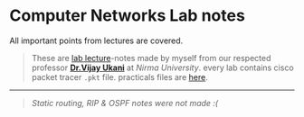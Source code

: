 # Computer Networks Lab notes

All important points from lectures are covered.
> These are [lab lecture](https://www.youtube.com/playlist?list=PLLiP5ZV4rXVnwpXbxkWUk_TBKUA-WKWAz)-notes made by myself from our respected professor **[Dr.Vijay Ukani](https://www.linkedin.com/in/dr-vijay-ukani-705a48a8/)** at *Nirma University*.
> every lab contains cisco packet tracer `.pkt` file.
> practicals files are [here](https://github.com/Shah-Aayush/semester-5-materials/tree/master/CN%20-%20Computer%20Networks/Lab).

---
> *Static routing, RIP & OSPF notes were not made :(*